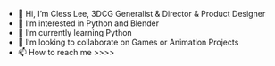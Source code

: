 - 👋 Hi, I’m Cless Lee, 3DCG Generalist & Director & Product Designer
- 👀 I’m interested in Python and Blender
- 🌱 I’m currently learning Python
- 💞️ I’m looking to collaborate on Games or Animation Projects
- 📫 How to reach me >>>> 

<!---
negicless/negicless is a ✨ special ✨ repository because its `README.md` (this file) appears on your GitHub profile.
You can click the Preview link to take a look at your changes.
--->
